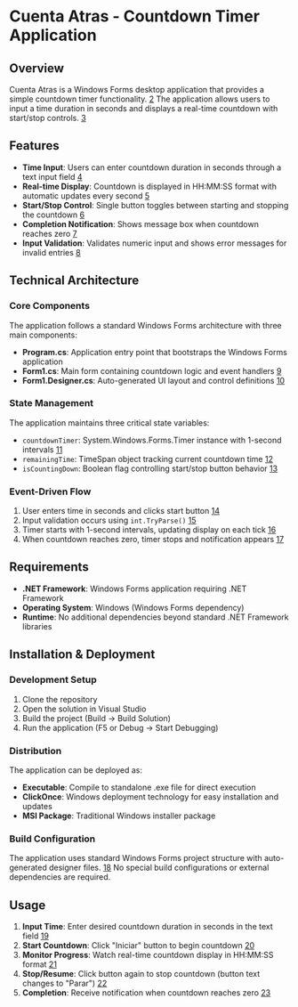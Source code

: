 # Cuenta Atras - Countdown Timer Application

## Overview

Cuenta Atras is a Windows Forms desktop application that provides a simple countdown timer functionality. [2](#0-1)  The application allows users to input a time duration in seconds and displays a real-time countdown with start/stop controls. [3](#0-2) 

## Features

- **Time Input**: Users can enter countdown duration in seconds through a text input field [4](#0-3) 
- **Real-time Display**: Countdown is displayed in HH:MM:SS format with automatic updates every second [5](#0-4) 
- **Start/Stop Control**: Single button toggles between starting and stopping the countdown [6](#0-5) 
- **Completion Notification**: Shows message box when countdown reaches zero [7](#0-6) 
- **Input Validation**: Validates numeric input and shows error messages for invalid entries [8](#0-7) 

## Technical Architecture

### Core Components

The application follows a standard Windows Forms architecture with three main components:

- **Program.cs**: Application entry point that bootstraps the Windows Forms application <cite/>
- **Form1.cs**: Main form containing countdown logic and event handlers [9](#0-8) 
- **Form1.Designer.cs**: Auto-generated UI layout and control definitions [10](#0-9) 

### State Management

The application maintains three critical state variables:

- `countdownTimer`: System.Windows.Forms.Timer instance with 1-second intervals [11](#0-10) 
- `remainingTime`: TimeSpan object tracking current countdown time [12](#0-11) 
- `isCountingDown`: Boolean flag controlling start/stop button behavior [13](#0-12) 

### Event-Driven Flow

1. User enters time in seconds and clicks start button [14](#0-13) 
2. Input validation occurs using `int.TryParse()` [15](#0-14) 
3. Timer starts with 1-second intervals, updating display on each tick [16](#0-15) 
4. When countdown reaches zero, timer stops and notification appears [17](#0-16) 

## Requirements

- **.NET Framework**: Windows Forms application requiring .NET Framework
- **Operating System**: Windows (Windows Forms dependency)
- **Runtime**: No additional dependencies beyond standard .NET Framework libraries

## Installation & Deployment

### Development Setup

1. Clone the repository
2. Open the solution in Visual Studio
3. Build the project (Build → Build Solution)
4. Run the application (F5 or Debug → Start Debugging)

### Distribution

The application can be deployed as:

- **Executable**: Compile to standalone .exe file for direct execution
- **ClickOnce**: Windows deployment technology for easy installation and updates
- **MSI Package**: Traditional Windows installer package

### Build Configuration

The application uses standard Windows Forms project structure with auto-generated designer files. [18](#0-17)  No special build configurations or external dependencies are required.

## Usage

1. **Input Time**: Enter desired countdown duration in seconds in the text field [19](#0-18) 
2. **Start Countdown**: Click "Iniciar" button to begin countdown [20](#0-19) 
3. **Monitor Progress**: Watch real-time countdown display in HH:MM:SS format [21](#0-20) 
4. **Stop/Resume**: Click button again to stop countdown (button text changes to "Parar") [22](#0-21) 
5. **Completion**: Receive notification when countdown reaches zero [23](#0-22) 
